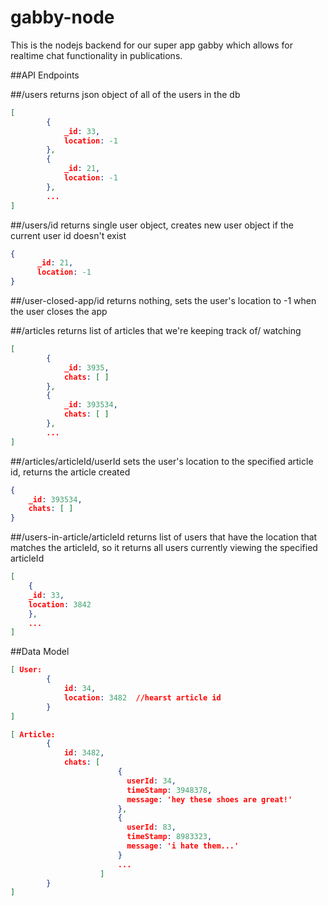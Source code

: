 gabby-node
==========

This is the nodejs backend for our super app gabby which allows for realtime chat functionality in publications.

##API Endpoints

##/users 
returns json object of all of the users in the db

```json
[
        {
            _id: 33,
            location: -1
        },
        {
            _id: 21,
            location: -1
        },
        ...
]
```

##/users/id 
returns single user object, creates new user object if the current user id doesn't exist

```json
{
      _id: 21,
      location: -1
}
```

##/user-closed-app/id 
returns nothing, sets the user's location to -1 when the user closes the app

##/articles 
returns list of articles that we're keeping track of/ watching

```json
[
        {
            _id: 3935,
            chats: [ ]
        },
        {
            _id: 393534,
            chats: [ ]
        },
        ...
]
```

##/articles/articleId/userId 
sets the user's location to the specified article id, returns the article created

```json
{
    _id: 393534,
    chats: [ ]
}
```

##/users-in-article/articleId
returns list of users that have the location that matches the articleId, so it returns all users currently viewing the specified articleId

```json
[
    {
    _id: 33,
    location: 3842
    },
    ...
]
```



##Data Model

```json
[ User: 
        {  
            id: 34,  
            location: 3482  //hearst article id
        }
]
```

```json
[ Article: 
        {  
            id: 3482,  
            chats: [
                        { 
                          userId: 34,
                          timeStamp: 3948378,
                          message: 'hey these shoes are great!'
                        },
                        { 
                          userId: 83,
                          timeStamp: 8983323,
                          message: 'i hate them...'
                        }
                        ...
                    ]
        }
]
```